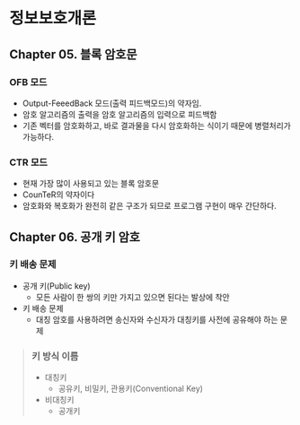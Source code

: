 # 정보보호개론
## Chapter 05. 블록 암호문
### OFB 모드
- Output-FeeedBack 모드(출력 피드백모드)의 약자임.
- 암호 알고리즘의 출력을 암호 알고리즘의 입력으로 피드백함
- 기존 벡터를 암호화하고, 바로 결과물을 다시 암호화하는 식이기 때문에 병렬처리가 가능하다.
### CTR 모드
- 현재 가장 많이 사용되고 있는 블록 암호문
- CounTeR의 약자이다
- 암호화와 복호화가 완전히 같은 구조가 되므로 프로그램 구현이 매우 간단하다.


## Chapter 06. 공개 키 암호
### 키 배송 문제
- 공개 키(Public key)
  - 모든 사람이 한 쌍의 키만 가지고 있으면 된다는 발상에 착안
- 키 배송 문제
  - 대칭 암호를 사용하려면 송신자와 수신자가 대칭키를 사전에 공유해야 하는 문제



> ### 키 방식 이름
> - 대칭키
>   - 공유키, 비밀키, 관용키(Conventional Key)
> - 비대칭키
>   - 공개키